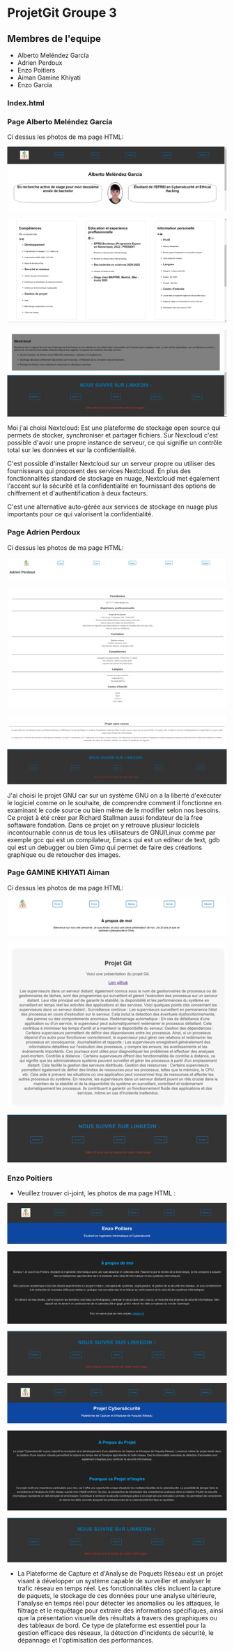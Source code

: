 # ProjetGit Groupe 3

## Membres de l'equipe

- Alberto Meléndez García
- Adrien Perdoux
- Enzo Poitiers 
- Aiman Gamine Khiyati
- Enzo Garcia


### Index.html

### Page Alberto Meléndez García 

Ci dessus les photos de ma page HTML:

![Screen 1](albertoHTML1.png)

![Screen 2](albertoHTML2.png)

![Screen 3](albertoHTML3.png)

Moi j'ai choisi Nextcloud: Est une plateforme de stockage open source qui permets de stocker, synchroniser et partager fichiers. Sur Nexcloud c'est possible d'avoir une propre instance de serveur, ce qui signifie un contrôle total sur les données et sur la confidentialité.

C'est possible d'installer Nextcloud sur un serveur propre ou utiliser des fournisseurs qui proposent des services Nextcloud.
En plus des fonctionnalités standard de stockage en nuage, Nextcloud met également l'accent sur la sécurité et la confidentialité en fournissant des options de chiffrement et d'authentification à deux facteurs.

C'est une alternative auto-gérée aux services de stockage en nuage plus importants pour ce qui valorisent la confidentialité. 

### Page Adrien Perdoux

Ci dessus les photos de ma page HTML:

![Screen 1](adrien/Adrien1.png)

![Screen 2](adrien/Adrien2.png)

![Screen 3](adrien/Adrien3.png)

J'ai choisi le projet GNU car sur un système GNU on a la liberté d'exécuter le logiciel comme on le souhaite, de comprendre comment il fonctionne en examinant le code source ou bien même de le modifier selon nos besoins.
Ce projet à été créer par Richard Stallman aussi fondateur de la free softaware fondation.
Dans ce projet on y retrouve plusieur lociciels incontournable connus de tous les utilisateurs de GNU/Linux comme par exemple gcc qui est un compilateur, Emacs qui est un editeur de text, gdb qui est un debugger ou bien Gimp qui permet de faire des créations graphique ou de retoucher des images.

### Page GAMINE KHIYATI Aiman

Ci dessus les photos de ma page HTML:

![Screen 1](screenA1.png)

![Screen 2](screenA2.png)

![Screen 3](screenA3.png)

### Enzo Poitiers

- Veuillez trouver ci-joint, les photos de ma page HTML :

![Screen 1](enzop1.png)

![Screen 2](enzop2.png)

![Screen 3](enzop3.png)

![Screen 4](enzop4.png)

![Screen 5](enzop5.png)

![Screen 6](enzop6.png)

- La Plateforme de Capture et d'Analyse de Paquets Réseau est un projet visant à développer un système capable de surveiller et analyser le trafic réseau en temps réel. Les fonctionnalités clés incluent la capture de paquets, le stockage de ces données pour une analyse ultérieure, l'analyse en temps réel pour détecter les anomalies ou les attaques, le filtrage et le requêtage pour extraire des informations spécifiques, ainsi que la présentation visuelle des résultats à travers des graphiques ou des tableaux de bord. Ce type de plateforme est essentiel pour la gestion efficace des réseaux, la détection d'incidents de sécurité, le dépannage et l'optimisation des performances.

